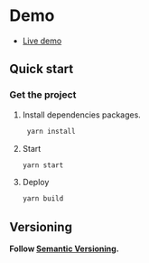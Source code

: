 # Demo

- [Live demo](https://jay-studio.net/)

## Quick start

### Get the project

1. Install dependencies packages.

   ```sh
    yarn install
   ```

2. Start

   ```sh
   yarn start
   ```

3. Deploy

   ```sh
   yarn build
   ```

## Versioning

**Follow [Semantic Versioning](https://semver.org/).**
